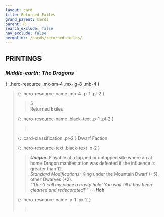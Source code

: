 ```yaml
---
layout: card
title: Returned Exiles
grand_parent: Cards
parent: R
search_exclude: false
nav_exclude: false
permalink: /cards/returned-exiles/
---
```


## PRINTINGS


### _Middle-earth: The Dragons_

{: .hero-resource .mx-sm-4 .mx-lg-8 .mb-4 }
> {: .hero-resource-name .mb-4 .p-1 .pl-2 }
> > <div class="card-mp">5</div>
> > <div class="card-name">Returned Exiles</div>
>
> {: .hero-resource-name .black-text .p-1 .pl-2 }
> > &nbsp;
>
> {: .card-classification .pr-2 }
> Dwarf Faction
>
> {: .hero-resource-text .black-text .p-2 }
> > _**Unique.**_ Playable at a tapped or untapped site where an at home Dragon manifestation was defeated if the influence is greater than 12. <br>_Standard Modifications:_ King under the Mountain Dwarf (+5), other Dwarves (+2). <br>_“‘Don't call my place a nasty hole! You wait till it has been cleaned and redecorated!’”_ ***---&NoBreak;Hob*** 
> 
> {: .hero-resource-name .p-1 .pr-2 }
> > <div class="card-shield"></div>
> > <div class="card-corruption">&nbsp;</div>
